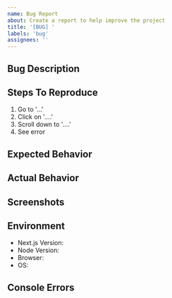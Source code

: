 ```yaml
---
name: Bug Report
about: Create a report to help improve the project
title: '[BUG] '
labels: 'bug'
assignees: ''
---
```


## Bug Description

<!-- A clear and concise description of what the bug is -->

## Steps To Reproduce

1. Go to '...'
2. Click on '....'
3. Scroll down to '....'
4. See error

## Expected Behavior

<!-- A clear and concise description of what you expected to happen -->

## Actual Behavior

<!-- A clear and concise description of what actually happened -->

## Screenshots

<!-- If applicable, add screenshots to help explain your problem -->

## Environment

- Next.js Version: <!-- e.g., 15.0.0 -->
- Node Version: <!-- e.g., 20.9.0 -->
- Browser: <!-- e.g., Chrome 120, Firefox 121 -->
- OS: <!-- e.g., Windows 11, macOS Sonoma -->

## Console Errors

<!-- If applicable, paste any relevant error messages from your browser console or terminal -->
